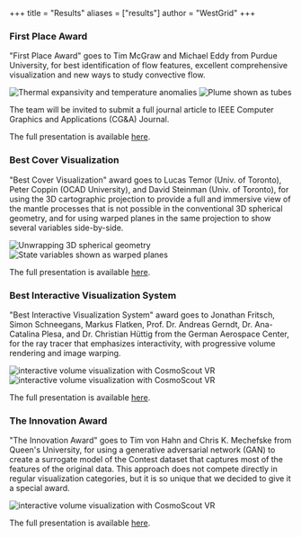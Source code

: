 +++
title = "Results"
aliases = ["results"]
author = "WestGrid"
+++

<!-- All presentations are available via https://youtu.be/xxx. -->

### First Place Award

"First Place Award" goes to Tim McGraw and Michael Eddy from Purdue University, for best identification of flow
features, excellent comprehensive visualization and new ways to study convective flow.

![Thermal expansivity and temperature anomalies](../images/timMcGraw-splitView.png)
![Plume shown as tubes](../images/timMcGraw-tubes.png)

The team will be invited to submit a full journal article to IEEE Computer Graphics and Applications (CG&A) Journal.

The full presentation is available [here](https://youtu.be/FzW24hbl6q8).

### Best Cover Visualization

"Best Cover Visualization" award goes to Lucas Temor (Univ. of Toronto), Peter Coppin (OCAD University), and David
Steinman (Univ. of Toronto), for using the 3D cartographic projection to provide a full and immersive view of the mantle
processes that is not possible in the conventional 3D spherical geometry, and for using warped planes in the same
projection to show several variables side-by-side.

![Unwrapping 3D spherical geometry](../images/lucasTemor-3dMollweide.png)
![State variables shown as warped planes](../images/lucasTemor-warpedSurfaces.png)

The full presentation is available [here](https://youtu.be/dvNZkvMp390).


### Best Interactive Visualization System

"Best Interactive Visualization System" award goes to Jonathan Fritsch, Simon Schneegans, Markus Flatken,
Prof. Dr. Andreas Gerndt, Dr. Ana-Catalina Plesa, and Dr. Christian Hüttig from the German Aerospace Center, for the ray
tracer that emphasizes interactivity, with progressive volume rendering and image warping.

![interactive volume visualization with CosmoScout VR](../images/jonathanFritsch-interactive.png)
![interactive volume visualization with CosmoScout VR](../images/jonathanFritsch-interactive2.png)

The full presentation is available [here](https://youtu.be/QmT5zZ_zwkw).

### The Innovation Award

"The Innovation Award" goes to Tim von Hahn and Chris K. Mechefske from Queen's University, for using a generative
adversarial network (GAN) to create a surrogate model of the Contest dataset that captures most of the features of the
original data. This approach does not compete directly in regular visualization categories, but it is so unique that we
decided to give it a special award.

![interactive volume visualization with CosmoScout VR](../images/timVonHahn-originalVsSurrogate.png)

The full presentation is available [here](https://youtu.be/HAt8huF3CIY).
